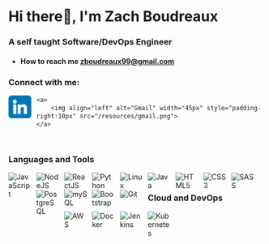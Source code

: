 # Hi there👋, I'm Zach Boudreaux
### A self taught Software/DevOps Engineer

- #### How to reach me **zboudreaux99@gmail.com**

<div style="padding-bottom:15px">
    <h3 align="left">Connect with me:</h3>
    <a href="https://linkedin.com/in/zach-boudreaux" target="_blank">    
        <img align="left" alt="LinkedIn" width="45px" style="padding-right:10px" src="/resources/linkedin.png">
    </a>

    <a>
        <img align="left" alt="Gmail" width="45px" style="padding-right:10px" src="/resources/gmail.png">
    </a>
</div>

### Languages and Tools
<img align="left" alt="JavaScript" width="45px" style="padding-right:10px" src="https://cdn.jsdelivr.net/gh/devicons/devicon/icons/javascript/javascript-original.svg" />
<img align="left" alt="NodeJS" width="45px" style="padding-right:10px" src="https://cdn.jsdelivr.net/gh/devicons/devicon/icons/nodejs/nodejs-original-wordmark.svg" />
<img align="left" alt="ReactJS" width="45px" style="padding-right:10px" src="https://cdn.jsdelivr.net/gh/devicons/devicon/icons/react/react-original.svg" />
<img align="left" alt="Python" width="45px" style="padding-right:10px" src="https://cdn.jsdelivr.net/gh/devicons/devicon/icons/python/python-original-wordmark.svg" />
<img align="left" alt="Linux" width="45px" style="padding-right:10px" src="https://cdn.jsdelivr.net/gh/devicons/devicon/icons/linux/linux-original.svg" />
<img align="left" alt="Java" width="45px" style="padding-right:10px" src="https://cdn.jsdelivr.net/gh/devicons/devicon/icons/java/java-original.svg" />
<img align="left" alt="HTML5" width="45px" style="padding-right:10px" src="https://cdn.jsdelivr.net/gh/devicons/devicon/icons/html5/html5-original-wordmark.svg" />
<img align="left" alt="CSS3" width="45px" style="padding-right:10px" src="https://cdn.jsdelivr.net/gh/devicons/devicon/icons/css3/css3-original-wordmark.svg" />
<img align="left" alt="SASS" width="45px" style="padding-right:10px" src="https://cdn.jsdelivr.net/gh/devicons/devicon/icons/sass/sass-original.svg" />
<img align="left" alt="PostgreSQL" width="45px" style="padding-right:10px" src="https://cdn.jsdelivr.net/gh/devicons/devicon/icons/postgresql/postgresql-original.svg" />
<img align="left" alt="mySQL" width="45px" style="padding-right:10px" src="https://cdn.jsdelivr.net/gh/devicons/devicon/icons/mysql/mysql-original-wordmark.svg" />
<img align="left" alt="Bootstrap" width="45px" style="padding-right:10px" src="https://cdn.jsdelivr.net/gh/devicons/devicon/icons/bootstrap/bootstrap-original-wordmark.svg" />
<img align="left" alt="Git" width="45px" style="padding-right:10px" src="https://cdn.jsdelivr.net/gh/devicons/devicon/icons/git/git-original-wordmark.svg" />
<br/>

### Cloud and DevOps
<img align="left" alt="AWS" width="45px" style="padding-right:10px" src="https://cdn.jsdelivr.net/gh/devicons/devicon/icons/amazonwebservices/amazonwebservices-plain-wordmark.svg" />
<img align="left" alt="Docker" width="45px" style="padding-right:10px" src="https://cdn.jsdelivr.net/gh/devicons/devicon/icons/docker/docker-original-wordmark.svg" />
<img align="left" alt="Jenkins" width="45px" style="padding-right:10px" src="https://cdn.jsdelivr.net/gh/devicons/devicon/icons/jenkins/jenkins-original.svg" />
<img align="left" alt="Kubernetes" width="45px" style="padding-right:10px" src="https://cdn.jsdelivr.net/gh/devicons/devicon/icons/kubernetes/kubernetes-plain-wordmark.svg" />
<br/>